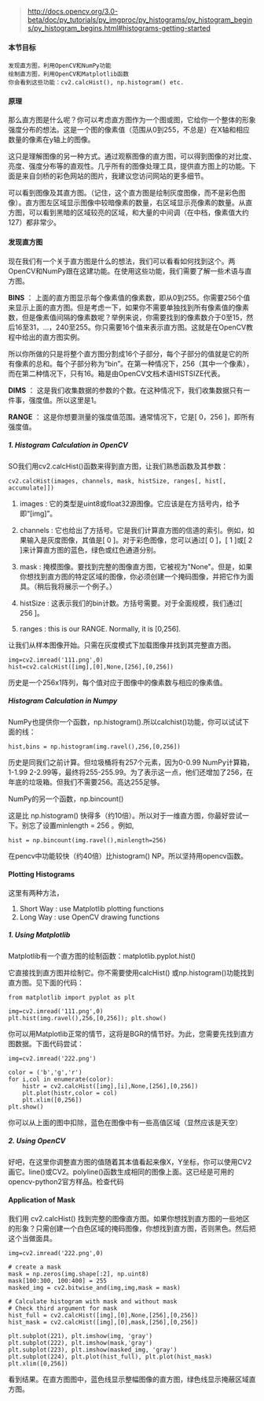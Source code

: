 
>http://docs.opencv.org/3.0-beta/doc/py_tutorials/py_imgproc/py_histograms/py_histogram_begins/py_histogram_begins.html#histograms-getting-started

#### 本节目标

```
发现直方图，利用OpenCV和NumPy功能
绘制直方图，利用OpenCV和Matplotlib函数
你会看到这些功能：cv2.calcHist(), np.histogram() etc.
```

#### 原理

那么直方图是什么呢？你可以考虑直方图作为一个图或图，它给你一个整体的形象强度分布的想法。这是一个图的像素值（范围从0到255，不总是）在X轴和相应数量的像素在y轴上的图像。


这只是理解图像的另一种方式。通过观察图像的直方图，可以得到图像的对比度、亮度、强度分布等的直观性。几乎所有的图像处理工具，提供直方图上的功能。下面是来自剑桥的彩色网站的图片，我建议您访问网站的更多细节。

可以看到图像及其直方图。（记住，这个直方图是绘制灰度图像，而不是彩色图像）。直方图左区域显示图像中较暗像素的数量，右区域显示亮像素的数量。从直方图，可以看到黑暗的区域较亮的区域，和大量的中间调（在中档，像素值大约127）都非常少。

#### 发现直方图

现在我们有一个关于直方图是什么的想法，我们可以看看如何找到这个。两OpenCV和NumPy跟在这建功能。在使用这些功能，我们需要了解一些术语与直方图。

**BINS** ： 上面的直方图显示每个像素值的像素数，即从0到255。你需要256个值来显示上面的直方图。但是考虑一下，如果你不需要单独找到所有像素值的像素数，但是像素值间隔的像素数呢？举例来说，你需要找到的像素数介于0至15，然后16至31，…，240至255。你只需要16个值来表示直方图。这就是在OpenCV教程中给出的直方图实例。

所以你所做的只是将整个直方图分割成16个子部分，每个子部分的值就是它的所有像素的总和。每个子部分称为“bin”。在第一种情况下，256（其中一个像素），而在第二种情况下，只有16。箱是由OpenCV文档术语HISTSIZE代表。


**DIMS** ： 这是我们收集数据的参数的个数。在这种情况下，我们收集数据只有一件事，强度值。所以这里是1。

**RANGE** ： 这是你想要测量的强度值范围。通常情况下，它是[ 0，256 ]，即所有强度值。

##### 1. Histogram Calculation in OpenCV

SO我们用cv2.calcHist()函数来得到直方图，让我们熟悉函数及其参数：

```
cv2.calcHist(images, channels, mask, histSize, ranges[, hist[, accumulate]])
```

1. images : 它的类型是uint8或float32源图像。它应该是在方括号内，给予即“[img]”。

2. channels : 它也给出了方括号。它是我们计算直方图的信道的索引。例如，如果输入是灰度图像，其值是[ 0 ]。对于彩色图像，您可以通过[ 0 ]，[ 1 ]或[ 2 ]来计算直方图的蓝色，绿色或红色通道分别。

3. mask : 掩模图像。要找到完整的图像直方图，它被视为"None"。但是，如果你想找到直方图的特定区域的图像，你必须创建一个掩码图像，并把它作为面具。（稍后我将展示一个例子。）

4. histSize : 这表示我们的bin计数。方括号需要。对于全面规模，我们通过[ 256 ]。


5. ranges : this is our RANGE. Normally, it is [0,256].

让我们从样本图像开始。只需在灰度模式下加载图像并找到其完整直方图。

```
img=cv2.imread('111.png',0)
hist=cv2.calcHist([img],[0],None,[256],[0,256])
```

历史是一个256x1阵列，每个值对应于图像中的像素数与相应的像素值。

##### Histogram Calculation in Numpy

NumPy也提供你一个函数，np.histogram().所以calchist()功能，你可以试试下面的线：

```
hist,bins = np.histogram(img.ravel(),256,[0,256])
```
历史是同我们之前计算。但垃圾桶将有257个元素，因为0-0.99 NumPy计算箱，1-1.99 2-2.99等，最终将255-255.99。为了表示这一点，他们还增加了256，在年底的垃圾箱。但我们不需要256。高达255足够。


NumPy的另一个函数，np.bincount() 

这是比 np.histogram() 快得多（约10倍）。所以对于一维直方图，你最好尝试一下。别忘了设置minlength = 256 。例如,
```
hist = np.bincount(img.ravel(),minlength=256)
```

在pencv中功能较快（约40倍）比histogram() NP。所以坚持用opencv函数。


#### Plotting Histograms

这里有两种方法，

1. Short Way : use Matplotlib plotting functions
2. Long Way : use OpenCV drawing functions

##### 1. Using Matplotlib

Matplotlib有一个直方图的绘制函数：matplotlib.pyplot.hist()

它直接找到直方图并绘制它。你不需要使用calcHist() 或np.histogram()功能找到直方图。见下面的代码：

```
from matplotlib import pyplot as plt

img=cv2.imread('111.png',0)
plt.hist(img.ravel(),256,[0,256]); plt.show()
```

你可以用Matplotlib正常的情节，这将是BGR的情节好。为此，您需要先找到直方图数据。下面代码尝试：

```
img=cv2.imread('222.png')

color = ('b','g','r')
for i,col in enumerate(color):
    histr = cv2.calcHist([img],[i],None,[256],[0,256])
    plt.plot(histr,color = col)
    plt.xlim([0,256])
plt.show()
```

你可以从上面的图中扣除，蓝色在图像中有一些高值区域（显然应该是天空）


##### 2. Using OpenCV

好吧，在这里你调整直方图的值随着其本值看起来像X，Y坐标，你可以使用CV2画它。line()或CV2。polyline()函数生成相同的图像上面。这已经是可用的opencv-python2官方样品。检查代码


#### Application of Mask

我们用 cv2.calcHist() 找到完整的图像直方图。如果你想找到直方图的一些地区的形象？只需创建一个白色区域的掩码图像，你想找到直方图，否则黑色。然后把这个当做面具。


```
img=cv2.imread('222.png',0)

# create a mask
mask = np.zeros(img.shape[:2], np.uint8)
mask[100:300, 100:400] = 255
masked_img = cv2.bitwise_and(img,img,mask = mask)

# Calculate histogram with mask and without mask
# Check third argument for mask
hist_full = cv2.calcHist([img],[0],None,[256],[0,256])
hist_mask = cv2.calcHist([img],[0],mask,[256],[0,256])

plt.subplot(221), plt.imshow(img, 'gray')
plt.subplot(222), plt.imshow(mask,'gray')
plt.subplot(223), plt.imshow(masked_img, 'gray')
plt.subplot(224), plt.plot(hist_full), plt.plot(hist_mask)
plt.xlim([0,256])
```

看到结果。在直方图图中，蓝色线显示整幅图像的直方图，绿色线显示掩蔽区域直方图。

















